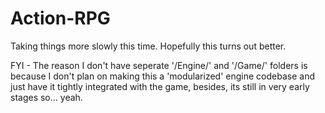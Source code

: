 # Action-RPG
Taking things more slowly this time. Hopefully this turns out better.  
  
FYI - The reason I don't have seperate '/Engine/' and '/Game/' folders is because I don't plan on making this a 'modularized' engine codebase and just have it tightly integrated with the game, besides, its still in very early stages so... yeah.
